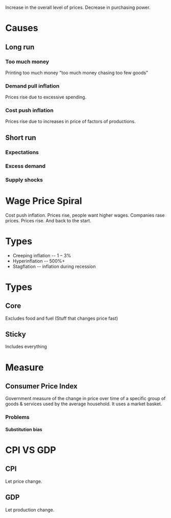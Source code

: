 Increase in the overall level of prices. Decrease in purchasing power.
# Causes 
## Long run
### Too much money
Printing too much money
"too much money chasing too few goods"
### Demand pull inflation
Prices rise due to excessive spending. 
### Cost push inflation
Prices rise due to increases in price of factors of productions.

## Short run
### Expectations

### Excess demand

### Supply shocks

# Wage Price Spiral 
Cost push inflation. Prices rise, people want higher wages. Companies rase prices. Prices rise. And back to the start.

# Types
- Creeping inflation -- $1-3\%$ 
- Hyperinflation -- $500\%+$ 
- Stagflation -- inflation during recession

# Types
## Core
Excludes food and fuel (Stuff that changes price fast)
## Sticky
Includes everything
# Measure
## Consumer Price Index
Government measure of the change in price over time of a specific group of goods & services used by the average household.
It uses a market basket.

### Problems
#### Substitution bias 


# CPI VS GDP
## CPI
Let price change.
## GDP
Let production change.
